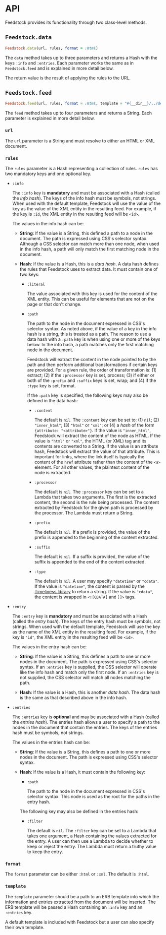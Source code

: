 # API

Feedstock provides its functionality through two class-level methods.

## `Feedstock.data`

```ruby
Feedstock.data(url, rules, format = :html)
```

The `data` method takes up to three parameters and returns a Hash with the keys
`:info` and `:entries`. Each parameter works the same as in `Feedstock.feed`
and is explained in more detail below.

The return value is the result of applying the rules to the URL.

## `Feedstock.feed`

```ruby
Feedstock.feed(url, rules, format = :html, template = "#{__dir__}/../default.xml")
```

The `feed` method takes up to four parameters and returns a String. Each
parameter is explained in more detail below.

### `url`

The `url` parameter is a String and must resolve to either an HTML or XML
document.

### `rules`

The `rules` parameter is a Hash representing a collection of rules. `rules` has
two mandatory keys and one optional key.

- `:info`

  The `:info` key is **mandatory** and must be associated with a Hash (called
  the _info hash_). The keys of the info hash must be symbols, not strings. When
  used with the default template, Feedstock will use the value of the key as the
  value of the XML entity in the resulting feed. For example, if the key is
  `:id`, the XML entity in the resulting feed will be `<id>`.

  The values in the info hash can be:

  - **String**: If the value is a String, this defined a path to a node in the
    document. The path is expressed using CSS's selector syntax. Although a CSS
    selector can match more than one node, when used in the info hash, a path
    will only match the first matching node in the document.

  - **Hash**: If the value is a Hash, this is a _data hash_. A data hash
    defines the rules that Feedstock uses to extract data. It must contain one
    of two keys:

    - `:literal`

      The value associated with this key is used for the content of the XML
      entity. This can be useful for elements that are not on the page or that
      don't change.

    - `:path`

      The path to the node in the document expressed in CSS's selector syntax.
      As noted above, if the value of a key in the info hash is a string, this
      is treated as a path. The reason to use a data hash with a `:path` key is
      when using one or more of the keys below. In the info hash, a path matches
      only the first matching node in the document.

      Feedstock will extract the content in the node pointed to by the path and
      then perform additional transformations if certain keys are provided. For
      a given rule, the order of transformation is: (1) extract; (2) if the
      `:processor` key is set, process; (3) if either or both of the `:prefix`
      and `:suffix` keys is set, wrap; and (4) if the `:type` key is set, format.

      If the `:path` key is specified, the following keys may also be defined
      in the data hash:

      - `:content`

        The default is `nil`. The `:content` key can be set to: (1) `nil`; (2)
        `"inner_html"`; (3) `"html"` or `"xml"`;  or (4) a _hash_ of the form
        `{attribute: "<attribute>"}`. If the value is `"inner_html"`, Feedstock
        will extract the content of the node as HTML. If the value is `"html"`
        or `"xml"`, the HTML (or XML) tag and its contents are converted to a
        String. If the value is an attribute hash, Feedstock will extract the
        value of that attribute.  This is important for links, where the link
        itself is typically the content of the `href` attribute rather than the
        content of the `<a>` element. For all other values, the plaintext
        content of the node is extracted.

      - `:processor`

        The default is `nil`. The `:processor` key can be set to a Lambda that
        takes two arguments. The first is the extracted content, the second is
        the rule being processed. The content extracted by Feedstock for the
        given path is processed by the processor. The Lambda must return a
        String.

      - `:prefix`

        The default is `nil`. If a prefix is provided, the value of the prefix
        is appended to the beginning of the content extracted.

      - `:suffix`

        The default is `nil`. If a suffix is provided, the value of the suffix
        is appended to the end of the content extracted.

      - `:type`

        The default is `nil`. A user may specify `"datetime"` or `"cdata"`. If
        the value is `"datetime"`, the content is parsed by the [Timeliness
        library][Timeliness] to return a string. If the value is `"cdata"`, the
        content is wrapped in `<![CDATA[` and `]]>` tags.

- `:entry`

  The `:entry` key is **mandatory** and must be associated with a Hash (called
  the _entry hash_). The keys of the entry hash must be symbols, not strings.
  When used with the default template, Feedstock will use the key as the name of
  the XML entity in the resulting feed. For example, if the key is `"id"`, the
  XML entity in the resulting feed will be `<id>`.

  The values in the entry hash can be:

  - **String**: If the value is a String, this defines a path to one or more
    nodes in the document. The path is expressed using CSS's selector syntax. If
    an `:entries` key is supplied, the CSS selector will operate like the info
    hash and match only the first node. If an `:entries` key is not supplied,
    the CSS selector will match all nodes matching the path.

  - **Hash**: If the value is a Hash, this is another _data hash_. The data
    hash is the same as that described above in the info hash.

- `:entries`

  The `:entries` key is **optional** and may be associated with a Hash (called
  the _entries hash_). The entries hash allows a user to specify a path to the
  nodes in the document that contain the entries. The keys of the entries hash
  must be symbols, not strings.

  The values in the entries hash can be:

  - **String**: If the value is a String, this defines a path to one or more
    nodes in the document. The path is expressed using CSS's selector syntax.

  - **Hash**: If the value is a Hash, it must contain the following key:

    - `:path`

      The path to the node in the document expressed in CSS's selector syntax.
      This node is used as the root for the paths in the entry hash.

    The following key may also be defined in the entries hash:

    - `:filter`

      The default is `nil`. The `:filter` key can be set to a Lambda that takes
      one argument, a Hash containing the values extracted for the entry. A user
      can then use a Lambda to decide whether to keep or reject the entry. The
      Lambda must return a truthy value to keep the entry.

### `format`

The `format` parameter can be either `:html` or `:xml`. The default is `:html`.

### `template`

The `template` parameter should be a path to an ERB template into which the
information and entries extracted from the document will be inserted. The ERB
template will be passed a Hash containing an `:info` key and an `:entries` key.

A default template is included with Feedstock but a user can also specify their
own template.

[Timeliness]: https://github.com/adzap/timeliness "The official repository for the Timeliness library"
